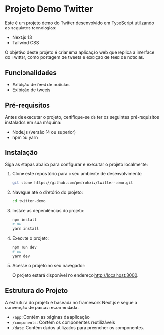 # Projeto Demo Twitter

Este é um projeto demo do Twitter desenvolvido em TypeScript utilizando as seguintes tecnologias:

- Next.js 13
- Tailwind CSS

O objetivo deste projeto é criar uma aplicação web que replica a interface do Twitter, como postagem de tweets e exibição de feed de notícias.

## Funcionalidades

- Exibição de feed de notícias
- Exibição de tweets

## Pré-requisitos

Antes de executar o projeto, certifique-se de ter os seguintes pré-requisitos instalados em sua máquina:

- Node.js (versão 14 ou superior)
- npm ou yarn

## Instalação

Siga as etapas abaixo para configurar e executar o projeto localmente:

1. Clone este repositório para o seu ambiente de desenvolvimento:

   ```bash
   git clone https://github.com/pedrohxiv/twitter-demo.git
   ```

2. Navegue até o diretório do projeto:

   ```bash
   cd twitter-demo
   ```

3. Instale as dependências do projeto:

   ```bash
   npm install
   # ou
   yarn install
   ```

4. Execute o projeto:

   ```bash
   npm run dev
   # ou
   yarn dev
   ```

5. Acesse o projeto no seu navegador:

   O projeto estará disponível no endereço [http://localhost:3000](http://localhost:3000).

## Estrutura do Projeto

A estrutura do projeto é baseada no framework Next.js e segue a convenção de pastas recomendada:

- `/app`: Contém as páginas da aplicação
- `/components`: Contém os componentes reutilizáveis
- `/data`: Contém dados utilizados para preencher os componentes.
